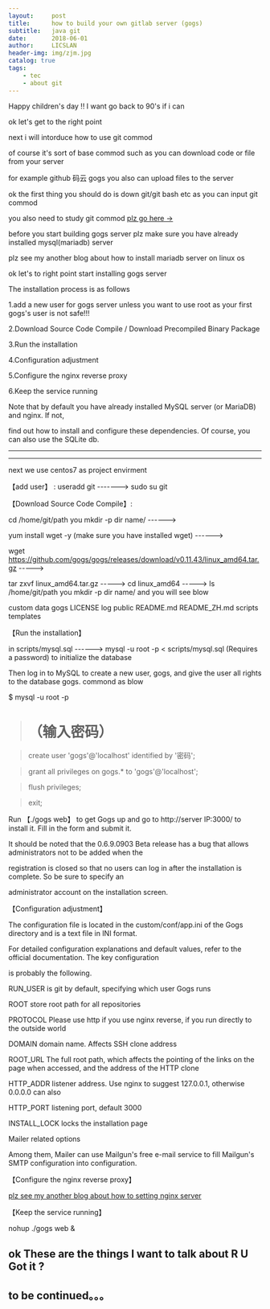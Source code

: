 ```yaml
---
layout:     post
title:      how to build your own gitlab server (gogs)
subtitle:   java git
date:       2018-06-01
author:     LICSLAN
header-img: img/zjm.jpg
catalog: true
tags:
    - tec
    - about git
---
```



Happy children's day !! I want go back to 90's if i can <br>

ok let's get to the right point 

next i will intorduce how to use git commod <br>

of course it's sort of base commod such as you can download code or file from your server<br>

for example github 码云 gogs you also can upload files to the server<br>

ok the first thing you should do is down git/git bash etc as you can input git commod<br>

you also need to study git commod [plz go here &rarr;](http://git.mydoc.io/)<br>

before you start building gogs server plz make sure you have already installed mysql(mariadb) server<br>

plz see my another blog about how to install mariadb server on linux os<br>

ok  let's to right point start installing gogs server<br>

The installation process is as follows<br>

1.add a new user for gogs server unless you want to use root as your first gogs's user is not safe!!!<br>

2.Download Source Code Compile / Download Precompiled Binary Package<br>

3.Run the installation<br>

4.Configuration adjustment<br>

5.Configure the nginx reverse proxy<br>

6.Keep the service running<br>

Note that by default you have already installed MySQL server (or MariaDB) and nginx. If not, <br>

find out how to install and configure these dependencies. Of course, you can also use the SQLite db.<br>

---------------------------------------------------------------------------------------
---------------------------------------------------------------------------------------

next we use centos7 as project envirment <br>

【add user】 : useradd git   ------->   sudo su git <br> 

【Download Source Code Compile】: <br>

cd /home/git/path you mkdir -p dir name/   ------><br>

yum install wget -y  (make sure you have installed wget)  ------><br>

wget https://github.com/gogs/gogs/releases/download/v0.11.43/linux_amd64.tar.gz  -----><br>
 
tar zxvf linux_amd64.tar.gz -----> cd  linux_amd64 -----> ls /home/git/path you mkdir -p dir name/  and you will see blow <br>

custom  data  gogs  LICENSE  log  public  README.md  README_ZH.md  scripts  templates  <br>  

【Run the installation】<br>

in scripts/mysql.sql  ------> mysql -u root -p < scripts/mysql.sql   (Requires a password) to initialize the database <br>

Then log in to MySQL to create a new user, gogs, and give the user all rights to the database gogs. commond as blow<br>

$ mysql -u root -p<br>

> # （输入密码）<br>

> create user 'gogs'@'localhost' identified by '密码';<br>

> grant all privileges on gogs.* to 'gogs'@'localhost';<br>

> flush privileges;<br>

> exit;<br>

Run 【./gogs web】 to get Gogs up and go to http://server IP:3000/ to install it. Fill in the form and submit it.<br>

It should be noted that the 0.6.9.0903 Beta release has a bug that allows administrators not to be added when the<br>

registration is closed so that no users can log in after the installation is complete. So be sure to specify an <br>

administrator account on the installation screen.<br>

【Configuration adjustment】<br>

The configuration file is located in the custom/conf/app.ini of the Gogs directory and is a text file in INI format.<br> 

For detailed configuration explanations and default values, refer to the official documentation. The key configuration<br>

is probably the following.<br>

RUN_USER is git by default, specifying which user Gogs runs<br>

ROOT store root path for all repositories<br>

PROTOCOL Please use http if you use nginx reverse, if you run directly to the outside world<br>

DOMAIN domain name. Affects SSH clone address<br>

ROOT_URL The full root path, which affects the pointing of the links on the page when accessed, and the address of the HTTP clone<br>

HTTP_ADDR listener address. Use nginx to suggest 127.0.0.1, otherwise 0.0.0.0 can also<br>

HTTP_PORT listening port, default 3000<br>

INSTALL_LOCK locks the installation page<br>

Mailer related options<br>

Among them, Mailer can use Mailgun's free e-mail service to fill Mailgun's SMTP configuration into configuration.<br>

【Configure the nginx reverse proxy】<br>

[plz see my another blog about how to setting nginx server](http://git.mydoc.io/)<br>

【Keep the service running】<br>

nohup ./gogs web & 


<h2>ok These are the things I want to talk about R U Got it ?<h2>



to be continued。。。
